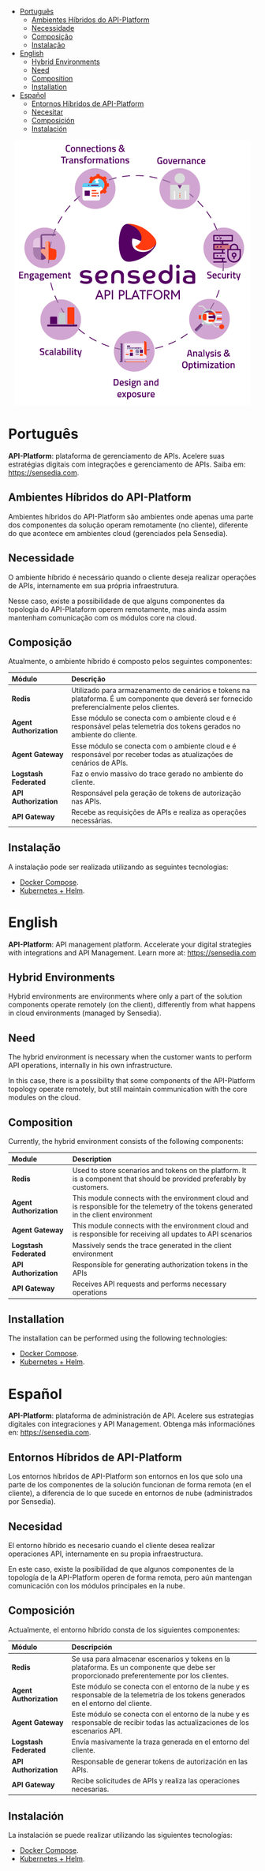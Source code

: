 <!-- TOC -->

- [Português](#português)
  - [Ambientes Híbridos do API-Platform](#ambientes-híbridos-do-api-platform)
  - [Necessidade](#necessidade)
  - [Composição](#composição)
  - [Instalação](#instalação)
- [English](#english)
  - [Hybrid Environments](#hybrid-environments)
  - [Need](#need)
  - [Composition](#composition)
  - [Installation](#installation)
- [Español](#español)
  - [Entornos Híbridos de API-Platform](#entornos-híbridos-de-api-platform)
  - [Necesitar](#necesitar)
  - [Composición](#composición)
  - [Instalación](#instalación)

<!-- TOC -->

 <p align="center">
    <img src="images/api-management-platform-sensedia-features-apis.png" alt="API-Platform">
 </p>

# Português

**API-Platform**: plataforma de gerenciamento de APIs. Acelere suas estratégias digitais com integrações e gerenciamento de APIs. Saiba em: https://sensedia.com.

## Ambientes Híbridos do API-Platform

Ambientes híbridos do API-Platform são ambientes onde apenas uma parte dos componentes da solução operam remotamente (no cliente), diferente do que acontece em ambientes cloud (gerenciados pela Sensedia).

## Necessidade

O ambiente híbrido é necessário quando o cliente deseja realizar operações de APIs, internamente em sua própria infraestrutura.

Nesse caso, existe a possibilidade de que alguns componentes da topologia do API-Plataform operem remotamente, mas ainda assim mantenham comunicação com os módulos core na cloud.

## Composição

Atualmente, o ambiente híbrido é composto pelos seguintes componentes:

| Módulo | Descrição |
|:---|:---|
| **Redis** | Utilizado para armazenamento de cenários e tokens na plataforma. É um componente que deverá ser fornecido preferencialmente pelos clientes. |
| **Agent Authorization** | Esse módulo se conecta com o ambiente cloud e é responsável pelas telemetria dos tokens gerados no ambiente do cliente. |
| **Agent Gateway** | Esse módulo se conecta com o ambiente cloud e é responsável por receber todas as atualizações de cenários de APIs. |
| **Logstash Federated** | Faz o envio massivo do trace gerado no ambiente do cliente. |
| **API Authorization** | Responsável pela geração de tokens de autorização nas APIs. |
| **API Gateway** | Recebe as requisições de APIs e realiza as operações necessárias. |

## Instalação

A instalação pode ser realizada utilizando as seguintes tecnologias:

* [Docker Compose](compose/README.md).
* [Kubernetes + Helm](kubernetes/README.md).

# English

**API-Platform**: API management platform. Accelerate your digital strategies with integrations and API Management. Learn more at: https://sensedia.com

## Hybrid Environments

Hybrid environments are environments where only a part of the solution components operate remotely (on the client), differently from what happens in cloud environments (managed by Sensedia).

## Need

The hybrid environment is necessary when the customer wants to perform API operations, internally in his own infrastructure.

In this case, there is a possibility that some components of the API-Platform topology operate remotely, but still maintain communication with the core modules on the cloud.

## Composition

Currently, the hybrid environment consists of the following components:

| Module | Description |
|:---|:---|
| **Redis** | Used to store scenarios and tokens on the platform. It is a component that should be provided preferably by customers. |
| **Agent Authorization** | This module connects with the environment cloud and is responsible for the telemetry of the tokens generated in the client environment |
| **Agent Gateway** | This module connects with the environment cloud and is responsible for receiving all updates to API scenarios |
| **Logstash Federated** | Massively sends the trace generated in the client environment |
| **API Authorization** | Responsible for generating authorization tokens in the APIs |
| **API Gateway** | Receives API requests and performs necessary operations |

## Installation

The installation can be performed using the following technologies:

* [Docker Compose](compose/README_en.md).
* [Kubernetes + Helm](kubernetes/README_en.md).

# Español

**API-Platform**: plataforma de administración de API. Acelere sus estrategias digitales con integraciones y API Management. Obtenga más informaciónes en: https://sensedia.com.

## Entornos Híbridos de API-Platform

Los entornos híbridos de API-Platform son entornos en los que solo una parte de los componentes de la solución funcionan de forma remota (en el cliente), a diferencia de lo que sucede en entornos de nube (administrados por Sensedia).

## Necesidad

El entorno híbrido es necesario cuando el cliente desea realizar operaciones API, internamente en su propia infraestructura.

En este caso, existe la posibilidad de que algunos componentes de la topología de la API-Platform operen de forma remota, pero aún mantengan comunicación con los módulos principales en la nube.

## Composición

Actualmente, el entorno híbrido consta de los siguientes componentes:

| Módulo | Descripción |
|:---|:---|
| **Redis** | Se usa para almacenar escenarios y tokens en la plataforma. Es un componente que debe ser proporcionado preferentemente por los clientes. |
| **Agent Authorization** | Este módulo se conecta con el entorno de la nube y es responsable de la telemetría de los tokens generados en el entorno del cliente. |
| **Agent Gateway** | Este módulo se conecta con el entorno de la nube y es responsable de recibir todas las actualizaciones de los escenarios API.
| **Logstash Federated** | Envía masivamente la traza generada en el entorno del cliente. |
| **API Authorization** | Responsable de generar tokens de autorización en las APIs.
| **API Gateway** | Recibe solicitudes de APIs y realiza las operaciones necesarias. |

## Instalación

La instalación se puede realizar utilizando las siguientes tecnologías:

* [Docker Compose](componer/README_es.md).
* [Kubernetes + Helm](kubernetes/README_es.md).
